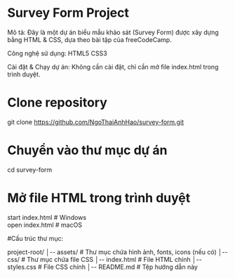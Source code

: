 # Survey Form Project

Mô tả: Đây là một dự án biểu mẫu khảo sát (Survey Form) được xây dựng bằng HTML
& CSS, dựa theo bài tập của freeCodeCamp.

Công nghệ sử dụng: HTML5 CSS3

Cài đặt & Chạy dự án: Không cần cài đặt, chỉ cần mở file index.html trong trình
duyệt.

# Clone repository

git clone https://github.com/NgoThaiAnhHao/survey-form.git

# Chuyển vào thư mục dự án

cd survey-form

# Mở file HTML trong trình duyệt

start index.html # Windows  
open index.html # macOS

#Cấu trúc thư mục:

project-root/ │-- assets/ # Thư mục chứa hình ảnh, fonts, icons (nếu có) │--
css/ # Thư mục chứa file CSS │-- index.html # File HTML chính │-- styles.css #
File CSS chính │-- README.md # Tệp hướng dẫn này
